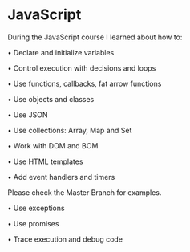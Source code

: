# JavaScript
During the JavaScript course I learned about how to:

• Declare and initialize variables

• Control execution with decisions and loops

• Use functions, callbacks, fat arrow functions

• Use objects and classes

• Use JSON

• Use collections: Array, Map and Set

• Work with DOM and BOM

• Use HTML templates

• Add event handlers and timers

Please check the Master Branch for examples. 

• Use exceptions

• Use promises

• Trace execution and debug code

